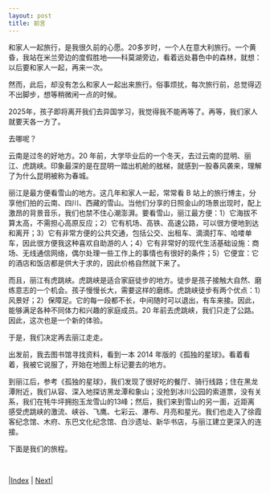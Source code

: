 ```yaml
---
layout: post
title: 前言
---
```


和家人一起旅行，是我很久前的心愿。20多岁时，一个人在意大利旅行。一个黄昏，我站在米兰旁边的度假胜地——科莫湖旁边，看着远处暮色中的森林，就想：以后要和家人一起，再来一次。

然而，此后，却没有怎么和家人一起出来旅行。俗事烦扰，每次旅行前，总觉得迈不出脚步，想等稍微闲一点的时候。

2025年，孩子即将离开我们去异国学习，我觉得我不能再等了。再等，我们家人就要天各一方了。

去哪呢？

云南是过冬的好地方。20 年前，大学毕业后的一个冬天，去过云南的昆明、丽江、虎跳峡。印象最深的是在昆明一踏出机舱的舷梯，就感到一股春风袭来，理解了为什么昆明被称为春城。

丽江是最方便看雪山的地方。这几年和家人一起，常常看 B 站上的旅行博主，分享他们拍的云南、四川、西藏的雪山。当他们分享的日照金山的场景出现时，配上激昂的背景音乐，我们也禁不住心潮澎湃。要看雪山，丽江最方便：1）它海拔不算太高，不需担心高原反应；2）它有机场、高铁、高速公路，可以很方便地到达和离开；3）它有非常方便的公共交通，包括公交、出租车、滴滴打车、哈喽单车，因此很方便我这种喜欢自助游的人；4）它有非常好的现代生活基础设施：商场、无线通信网络，偶尔处理一些工作上的事情也有很好的条件；5）它便宜：它的酒店和饭店都是供大于求的，因此价格自然就下来了。

而且，丽江有虎跳峡。虎跳峡是适合家庭徒步的地方。徒步是孩子接触大自然、磨练意志的一个机会。孩子慢慢长大，需要这样的磨练。虎跳峡徒步有两个优点：1）风景好；2）保障足。它的每一段都不长，中间随时可以退出，有车来接。因此，能够满足各种不同体力和兴趣的家庭成员。20 年前去虎跳峡，我们只走了公路。因此，这次也是一个新的体验。

于是，我们决定再去丽江走走。

出发前，我去图书馆寻找资料，看到一本 2014 年版的《孤独的星球》。看着看着，我被它说服了，开始在地图上标记要去的地方。

到丽江后，参考《孤独的星球》，我们发现了很好吃的餐厅、骑行线路；住在黑龙潭附近，我们从容、深入地探访黑龙潭和象山；没抢到冰川公园的索道票，没有关系，我们在牦牛坪拥抱玉龙雪山的13峰；然后，我们来到雪山的另一面，近距离感受虎跳峡的激流、峡谷、飞鹰、七彩云、瀑布、月亮和星光。我们也走入了徐霞客纪念馆、木府、东巴文化纪念馆、白沙遗址、新华书店，与丽江建立更深入的连接。

下面是我们的旅程。

<br/>

|[Index](./) | [Next](1-chenshi)|
